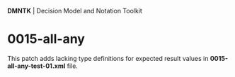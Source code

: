 **DMNTK** | Decision Model and Notation Toolkit

# 0015-all-any

This patch adds lacking type definitions for expected result values in **0015-all-any-test-01.xml** file.